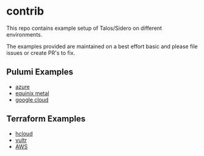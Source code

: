 # contrib

This repo contains example setup of Talos/Sidero on different environments.

The examples provided are maintained on a best effort basic and please file issues or create PR's to fix.

## Pulumi Examples

- [azure](./examples/pulumi/azure)
- [equinix metal](./examples/pulumi/equinix-metal)
- [google cloud](./examples/pulumi/gcp)

## Terraform Examples

- [hcloud](./examples/terraform/hcloud)
- [vultr](./examples/terraform/vultr)
- [AWS](./examples/terraform/aws)
